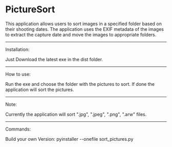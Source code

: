 # PictureSort

This application allows users to sort images in a specified folder based on their shooting dates.
The application uses the EXIF ​​metadata of the images to extract the capture date and move the images to appropriate folders.

___________________________________________________
Installation:

Just Download the latest exe in the dist folder.
___________________________________________________
How to use:

Run the exe and choose the folder with the pictures to sort.
If done the application will sort the pictures.

___________________________________________________
Note:

Currently the application will sort ".jpg", ".jpeg", ".png", ".arw" files.
___________________________________________________
Commands:

Build your own Version: pyinstaller --onefile sort_pictures.py